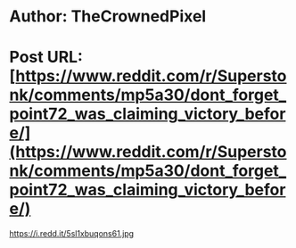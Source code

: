 # Author: TheCrownedPixel
# Post URL: [https://www.reddit.com/r/Superstonk/comments/mp5a30/dont_forget_point72_was_claiming_victory_before/](https://www.reddit.com/r/Superstonk/comments/mp5a30/dont_forget_point72_was_claiming_victory_before/)


https://i.redd.it/5sl1xbuqons61.jpg
